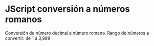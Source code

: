 # JScript conversión a números romanos

Conversión de número decimal a número romano.
Rango de números a convertir: de 1 a 3,999

